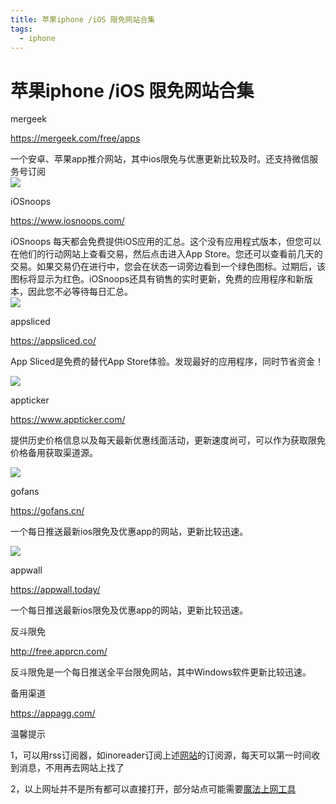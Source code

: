 ```yaml
---
title: 苹果iphone /iOS 限免网站合集
tags:
  - iphone
---
```


# 苹果iphone /iOS 限免网站合集

mergeek

<https://mergeek.com/free/apps>

一个安卓、苹果app推介网站，其中ios限免与优惠更新比较及时。还支持微信服务号订阅  
![](https://pic.appmiu.com/gh/abcmiao/img@main/pic/20210604105805.png)



iOSnoops

<https://www.iosnoops.com/>

iOSnoops 每天都会免费提供iOS应用的汇总。这个没有应用程式版本，但您可以在他们的行动网站上查看交易，然后点击进入App Store。您还可以查看前几天的交易。如果交易仍在进行中，您会在状态一词旁边看到一个绿色图标。过期后，该图标将显示为红色。iOSnoops还具有销售的实时更新，免费的应用程序和新版本，因此您不必等待每日汇总。  
![](https://pic.appmiu.com/gh/abcmiao/img@main/pic/20210604135131.png)



appsliced

<https://appsliced.co/>

App Sliced是免费的替代App Store体验。发现最好的应用程序，同时节省资金！

![](https://pic.appmiu.com/gh/abcmiao/img@main/pic/20210604135635.png)

appticker

<https://www.appticker.com/>

提供历史价格信息以及每天最新优惠线面活动，更新速度尚可，可以作为获取限免价格备用获取渠道源。

![](https://pic.appmiu.com/gh/abcmiao/img@main/pic/20210604135002.png)

gofans

<https://gofans.cn/>

一个每日推送最新ios限免及优惠app的网站，更新比较迅速。

![](https://pic.appmiu.com/gh/abcmiao/img@main/pic/20210604134818.png)

appwall

<https://appwall.today/>

一个每日推送最新ios限免及优惠app的网站，更新比较迅速。

反斗限免

<http://free.apprcn.com/>

反斗限免是一个每日推送全平台限免网站，其中Windows软件更新比较迅速。

备用渠道

<https://appagg.com/>

温馨提示

1，可以用rss订阅器，如inoreader订阅上述[网站](https://www.appmiu.com/tag/网站)的订阅源，每天可以第一时间收到消息，不用再去网站上找了

2，以上网址并不是所有都可以直接打开，部分站点可能需要[魔法上网工具](../technique%20sharing/kexue.md)
